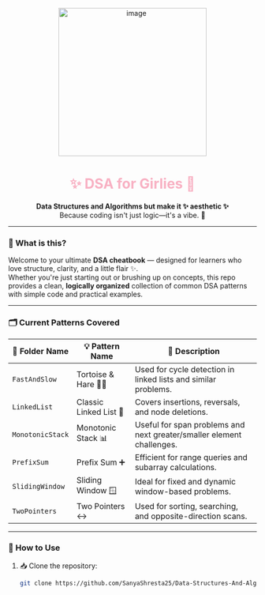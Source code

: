 <p align="center">
  <img src="https://github.com/user-attachments/assets/702d3576-41d9-4c7f-9095-f96b4d44a65c" alt="image" width="300" height="300" />
</p>


<h1 align="center" style="color:#f8b1c3;">✨ DSA for Girlies 💅</h1>

<p align="center">
  <b>Data Structures and Algorithms but make it ✨ aesthetic ✨</b><br>
  Because coding isn't just logic—it's a vibe. 🌸
</p>

---
### 📘 What is this?

Welcome to your ultimate **DSA cheatbook** — designed for learners who love structure, clarity, and a little flair ✨.  
Whether you're just starting out or brushing up on concepts, this repo provides a clean, **logically organized** collection of common DSA patterns with simple code and practical examples.

---

### 🗂️ Current Patterns Covered

| 📁 Folder Name       | 💡 Pattern Name          | 📝 Description |
|----------------------|--------------------------|----------------|
| `FastAndSlow`        | Tortoise & Hare 🐢🐇       | Used for cycle detection in linked lists and similar problems. |
| `LinkedList`         | Classic Linked List 🔗    | Covers insertions, reversals, and node deletions. |
| `MonotonicStack`     | Monotonic Stack 📊        | Useful for span problems and next greater/smaller element challenges. |
| `PrefixSum`          | Prefix Sum ➕             | Efficient for range queries and subarray calculations. |
| `SlidingWindow`      | Sliding Window 🪟         | Ideal for fixed and dynamic window-based problems. |
| `TwoPointers`        | Two Pointers ↔️           | Used for sorting, searching, and opposite-direction scans. |

---

### 🚀 How to Use

1. 📥 Clone the repository:
   ```bash
   git clone https://github.com/SanyaShresta25/Data-Structures-And-Algorithms



